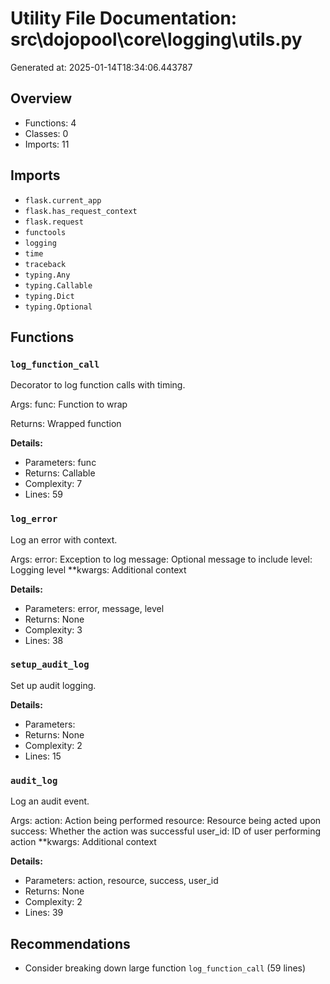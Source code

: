 # Utility File Documentation: src\dojopool\core\logging\utils.py

Generated at: 2025-01-14T18:34:06.443787

## Overview

- Functions: 4
- Classes: 0
- Imports: 11

## Imports

- `flask.current_app`
- `flask.has_request_context`
- `flask.request`
- `functools`
- `logging`
- `time`
- `traceback`
- `typing.Any`
- `typing.Callable`
- `typing.Dict`
- `typing.Optional`

## Functions

### `log_function_call`

Decorator to log function calls with timing.

Args:
func: Function to wrap

Returns:
Wrapped function

**Details:**

- Parameters: func
- Returns: Callable
- Complexity: 7
- Lines: 59

### `log_error`

Log an error with context.

Args:
error: Exception to log
message: Optional message to include
level: Logging level
\*\*kwargs: Additional context

**Details:**

- Parameters: error, message, level
- Returns: None
- Complexity: 3
- Lines: 38

### `setup_audit_log`

Set up audit logging.

**Details:**

- Parameters:
- Returns: None
- Complexity: 2
- Lines: 15

### `audit_log`

Log an audit event.

Args:
action: Action being performed
resource: Resource being acted upon
success: Whether the action was successful
user_id: ID of user performing action
\*\*kwargs: Additional context

**Details:**

- Parameters: action, resource, success, user_id
- Returns: None
- Complexity: 2
- Lines: 39

## Recommendations

- Consider breaking down large function `log_function_call` (59 lines)
